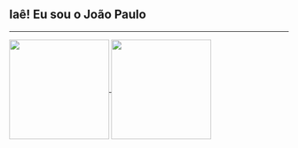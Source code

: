 ## Iaê! Eu sou o João Paulo
---

<div>
 <a href="https://github.com/Jp0liveira">
  <img height = "180" align="center" src="https://github-readme-stats.vercel.app/api?username=Jp0liveira&show_icons=true&theme=dark"/>
</a>
<a href="https://github.com/Jp0liveira">
  <img height = "180" align="center" src="https://github-readme-stats.vercel.app/api/top-langs/?username=Jp0liveira&layout=compact&theme=dark" />
</a>
</div>



